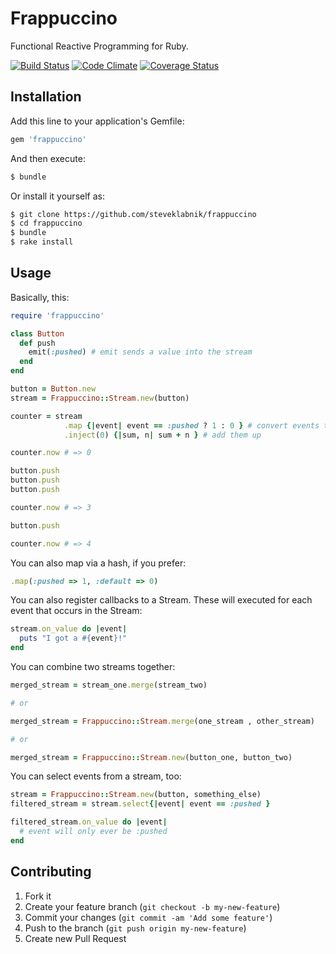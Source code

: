 # Frappuccino

Functional Reactive Programming for Ruby.

[![Build Status](https://travis-ci.org/steveklabnik/frappuccino.png?branch=master)](https://travis-ci.org/steveklabnik/frappuccino) [![Code Climate](https://codeclimate.com/github/steveklabnik/frappuccino.png)](https://codeclimate.com/github/steveklabnik/frappuccino) [![Coverage Status](https://coveralls.io/repos/steveklabnik/frappuccino/badge.png?branch=master)](https://coveralls.io/r/steveklabnik/frappuccino)

## Installation

Add this line to your application's Gemfile:

```ruby
gem 'frappuccino'
```

And then execute:

``` sh
$ bundle
```

Or install it yourself as:

``` sh
$ git clone https://github.com/steveklabnik/frappuccino
$ cd frappuccino
$ bundle
$ rake install
```

## Usage

Basically, this:

```ruby
require 'frappuccino'

class Button
  def push
    emit(:pushed) # emit sends a value into the stream
  end
end

button = Button.new
stream = Frappuccino::Stream.new(button)

counter = stream
            .map {|event| event == :pushed ? 1 : 0 } # convert events to ints
            .inject(0) {|sum, n| sum + n } # add them up

counter.now # => 0

button.push
button.push
button.push

counter.now # => 3

button.push

counter.now # => 4
```

You can also map via a hash, if you prefer:

```ruby
.map(:pushed => 1, :default => 0)
```

You can also register callbacks to a Stream. These will executed for
each event that occurs in the Stream:

```ruby
stream.on_value do |event|
  puts "I got a #{event}!"
end
```

You can combine two streams together:

```ruby
merged_stream = stream_one.merge(stream_two)

# or

merged_stream = Frappuccino::Stream.merge(one_stream , other_stream)

# or

merged_stream = Frappuccino::Stream.new(button_one, button_two)
```

You can select events from a stream, too:

```ruby
stream = Frappuccino::Stream.new(button, something_else)
filtered_stream = stream.select{|event| event == :pushed }

filtered_stream.on_value do |event|
  # event will only ever be :pushed
end
```

## Contributing

1. Fork it
2. Create your feature branch (`git checkout -b my-new-feature`)
3. Commit your changes (`git commit -am 'Add some feature'`)
4. Push to the branch (`git push origin my-new-feature`)
5. Create new Pull Request
